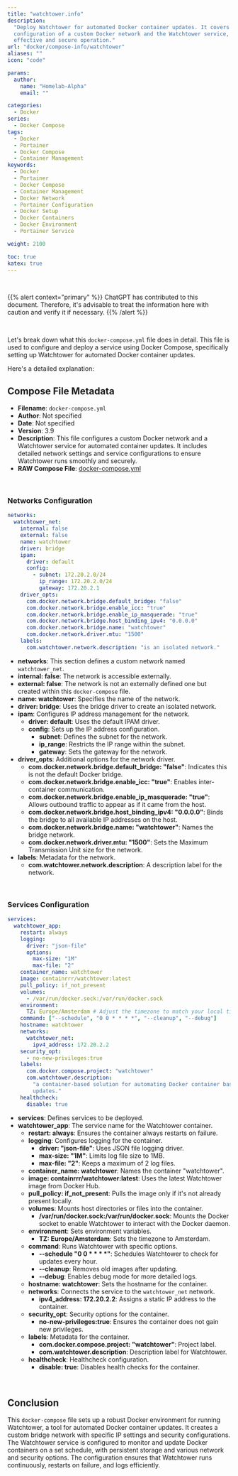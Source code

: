```yaml
---
title: "watchtower.info"
description:
  "Deploy Watchtower for automated Docker container updates. It covers the
  configuration of a custom Docker network and the Watchtower service, ensuring
  effective and secure operation."
url: "docker/compose-info/watchtower"
aliases: ""
icon: "code"

params:
  author:
    name: "Homelab-Alpha"
    email: ""

categories:
  - Docker
series:
  - Docker Compose
tags:
  - Docker
  - Portainer
  - Docker Compose
  - Container Management
keywords:
  - Docker
  - Portainer
  - Docker Compose
  - Container Management
  - Docker Network
  - Portainer Configuration
  - Docker Setup
  - Docker Containers
  - Docker Environment
  - Portainer Service

weight: 2100

toc: true
katex: true
---
```


<br />

{{% alert context="primary" %}}
ChatGPT has contributed to this document. Therefore, it's advisable to treat the
information here with caution and verify it if necessary. {{% /alert %}}

<br />

Let's break down what this `docker-compose.yml` file does in detail. This file
is used to configure and deploy a service using Docker Compose, specifically
setting up Watchtower for automated Docker container updates.

Here's a detailed explanation:

## Compose File Metadata

- **Filename**: `docker-compose.yml`
- **Author**: Not specified
- **Date**: Not specified
- **Version**: 3.9
- **Description**: This file configures a custom Docker network and a Watchtower
  service for automated container updates. It includes detailed network settings
  and service configurations to ensure Watchtower runs smoothly and securely.
- **RAW Compose File**: [docker-compose.yml]

<br />

### Networks Configuration

```yaml
networks:
  watchtower_net:
    internal: false
    external: false
    name: watchtower
    driver: bridge
    ipam:
      driver: default
      config:
        - subnet: 172.20.2.0/24
          ip_range: 172.20.2.0/24
          gateway: 172.20.2.1
    driver_opts:
      com.docker.network.bridge.default_bridge: "false"
      com.docker.network.bridge.enable_icc: "true"
      com.docker.network.bridge.enable_ip_masquerade: "true"
      com.docker.network.bridge.host_binding_ipv4: "0.0.0.0"
      com.docker.network.bridge.name: "watchtower"
      com.docker.network.driver.mtu: "1500"
    labels:
      com.watchtower.network.description: "is an isolated network."
```

- **networks**: This section defines a custom network named `watchtower_net`.
- **internal: false**: The network is accessible externally.
- **external: false**: The network is not an externally defined one but created
  within this `docker-compose` file.
- **name: watchtower**: Specifies the name of the network.
- **driver: bridge**: Uses the bridge driver to create an isolated network.
- **ipam**: Configures IP address management for the network.
  - **driver: default**: Uses the default IPAM driver.
  - **config**: Sets up the IP address configuration.
    - **subnet**: Defines the subnet for the network.
    - **ip_range**: Restricts the IP range within the subnet.
    - **gateway**: Sets the gateway for the network.
- **driver_opts**: Additional options for the network driver.
  - **com.docker.network.bridge.default_bridge: "false"**: Indicates this is not
    the default Docker bridge.
  - **com.docker.network.bridge.enable_icc: "true"**: Enables inter-container
    communication.
  - **com.docker.network.bridge.enable_ip_masquerade: "true"**: Allows outbound
    traffic to appear as if it came from the host.
  - **com.docker.network.bridge.host_binding_ipv4: "0.0.0.0"**: Binds the bridge
    to all available IP addresses on the host.
  - **com.docker.network.bridge.name: "watchtower"**: Names the bridge network.
  - **com.docker.network.driver.mtu: "1500"**: Sets the Maximum Transmission
    Unit size for the network.
- **labels**: Metadata for the network.
  - **com.watchtower.network.description**: A description label for the network.

<br />

### Services Configuration

```yaml
services:
  watchtower_app:
    restart: always
    logging:
      driver: "json-file"
      options:
        max-size: "1M"
        max-file: "2"
    container_name: watchtower
    image: containrrr/watchtower:latest
    pull_policy: if_not_present
    volumes:
      - /var/run/docker.sock:/var/run/docker.sock
    environment:
      TZ: Europe/Amsterdam # Adjust the timezone to match your local timezone. You can find the full list of timezones here https://en.wikipedia.org/wiki/List_of_tz_database_time_zones.
    command: ["--schedule", "0 0 * * * *", "--cleanup", "--debug"]
    hostname: watchtower
    networks:
      watchtower_net:
        ipv4_address: 172.20.2.2
    security_opt:
      - no-new-privileges:true
    labels:
      com.docker.compose.project: "watchtower"
      com.watchtower.description:
        "a container-based solution for automating Docker container base image
        updates."
    healthcheck:
      disable: true
```

- **services**: Defines services to be deployed.
- **watchtower_app**: The service name for the Watchtower container.
  - **restart: always**: Ensures the container always restarts on failure.
  - **logging**: Configures logging for the container.
    - **driver: "json-file"**: Uses JSON file logging driver.
    - **max-size: "1M"**: Limits log file size to 1MB.
    - **max-file: "2"**: Keeps a maximum of 2 log files.
  - **container_name: watchtower**: Names the container "watchtower".
  - **image: containrrr/watchtower:latest**: Uses the latest Watchtower image
    from Docker Hub.
  - **pull_policy: if_not_present**: Pulls the image only if it's not already
    present locally.
  - **volumes**: Mounts host directories or files into the container.
    - **/var/run/docker.sock:/var/run/docker.sock**: Mounts the Docker socket to
      enable Watchtower to interact with the Docker daemon.
  - **environment**: Sets environment variables.
    - **TZ: Europe/Amsterdam**: Sets the timezone to Amsterdam.
  - **command**: Runs Watchtower with specific options.
    - **--schedule "0 0 \* \* \* \*"**: Schedules Watchtower to check for
      updates every hour.
    - **--cleanup**: Removes old images after updating.
    - **--debug**: Enables debug mode for more detailed logs.
  - **hostname: watchtower**: Sets the hostname for the container.
  - **networks**: Connects the service to the `watchtower_net` network.
    - **ipv4_address: 172.20.2.2**: Assigns a static IP address to the
      container.
  - **security_opt**: Security options for the container.
    - **no-new-privileges:true**: Ensures the container does not gain new
      privileges.
  - **labels**: Metadata for the container.
    - **com.docker.compose.project: "watchtower"**: Project label.
    - **com.watchtower.description**: Description label for Watchtower.
  - **healthcheck**: Healthcheck configuration.
    - **disable: true**: Disables health checks for the container.

<br />

## Conclusion

This `docker-compose` file sets up a robust Docker environment for running
Watchtower, a tool for automated Docker container updates. It creates a custom
bridge network with specific IP settings and security configurations. The
Watchtower service is configured to monitor and update Docker containers on a
set schedule, with persistent storage and various network and security options.
The configuration ensures that Watchtower runs continuously, restarts on
failure, and logs efficiently.

[docker-compose.yml]:
  https://raw.githubusercontent.com/homelab-alpha/docker/main/docker-compose-files/watchtower/docker-compose.yml

